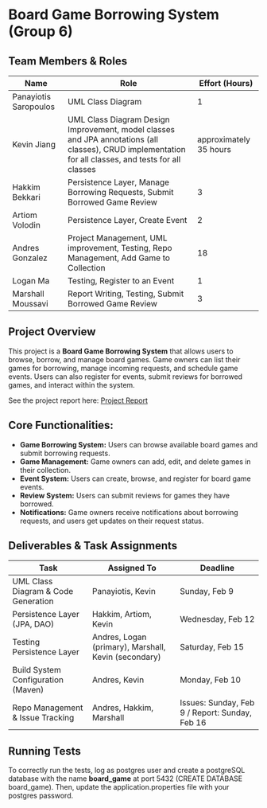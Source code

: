# Board Game Borrowing System (Group 6)

## Team Members & Roles

| Name                  | Role                                                                      | Effort (Hours) |
| --------------------- | ------------------------------------------------------------------------- | -------------- |
| Panayiotis Saropoulos | UML Class Diagram                                                         | 1              |
| Kevin Jiang           | UML Class Diagram Design Improvement, model classes and JPA annotations (all classes), CRUD implementation for all classes, and tests for all classes               | approximately 35 hours             |
| Hakkim Bekkari        | Persistence Layer, Manage Borrowing Requests, Submit Borrowed Game Review | 3              |
| Artiom Volodin        | Persistence Layer, Create Event                                           | 2              |
| Andres Gonzalez       | Project Management, UML improvement, Testing, Repo Management, Add Game to Collection                          | 18              |
| Logan Ma              | Testing, Register to an Event                                             | 1              |
| Marshall Moussavi     | Report Writing, Testing, Submit Borrowed Game Review                      | 3              |

## Project Overview

This project is a **Board Game Borrowing System** that allows users to browse, borrow, and manage board games. Game owners can list their games for borrowing, manage incoming requests, and schedule game events. Users can also register for events, submit reviews for borrowed games, and interact within the system.

See the project report here: [Project Report](https://docs.google.com/document/d/1hCBOQyv-SNZ_06jHwz9L2WM6tvUJASui5_qTRZZchs8/edit?usp=sharing)

## Core Functionalities:

- **Game Borrowing System:** Users can browse available board games and submit borrowing requests.
- **Game Management:** Game owners can add, edit, and delete games in their collection.
- **Event System:** Users can create, browse, and register for board game events.
- **Review System:** Users can submit reviews for games they have borrowed.
- **Notifications:** Game owners receive notifications about borrowing requests, and users get updates on their request status.

## Deliverables & Task Assignments

| Task                                | Assigned To                                                | Deadline                                       |
| ----------------------------------- | ---------------------------------------------------------- | ---------------------------------------------- |
| UML Class Diagram & Code Generation | Panayiotis, Kevin                                          | Sunday, Feb 9                                  |
| Persistence Layer (JPA, DAO)        | Hakkim, Artiom, Kevin                                      | Wednesday, Feb 12                              |
| Testing Persistence Layer           | Andres, Logan (primary), Marshall, Kevin (secondary)       | Saturday, Feb 15                               |
| Build System Configuration (Maven)  | Andres, Kevin                                              | Monday, Feb 10                                 |
| Repo Management & Issue Tracking    | Andres, Hakkim, Marshall                                   | Issues: Sunday, Feb 9 / Report: Sunday, Feb 16 |

## Running Tests

To correctly run the tests, log as postgres user and create a postgreSQL database with the name **board_game** at port 5432 (CREATE DATABASE board_game). Then, update the application.properties file with your postgres password.

